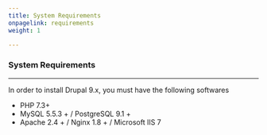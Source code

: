 ```yaml
---
title: System Requirements
onpagelink: requirements
weight: 1

---
```


### System Requirements
-------------------

In order to install Drupal 9.x, you must have the following softwares

- PHP 7.3+
- MySQL 5.5.3 + / PostgreSQL 9.1 +
- Apache 2.4 + / Nginx 1.8 + / Microsoft IIS 7
 
